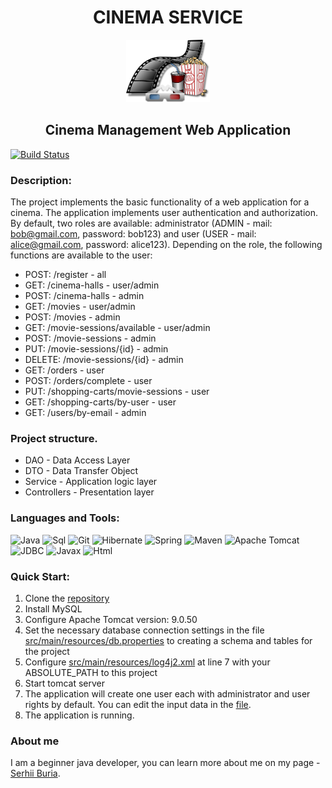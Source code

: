 <h1 align="center">CINEMA SERVICE</h1>
<div align="center"><img  src="kino.png" height="100" title="Logo" alt=""/></div></div>

<h2 align="center">Cinema Management Web Application</h2>

<!---[![Coverage Status](https://coveralls.io/repos/github/sergeiburya/cinema-app/badge.svg?branch=main)](https://coveralls.io/github/sergeiburya/cinema-app?branch=main)-->
[![Build Status](https://app.travis-ci.com/sergeiburya/cinema-app.svg?branch=main)](https://app.travis-ci.com/sergeiburya/cinema-app)

### Description:
The project implements the basic functionality of a web application for a cinema.
The application implements user authentication and authorization. By default, two roles are available: administrator (ADMIN - mail: bob@gmail.com, password: bob123) and user (USER - mail: alice@gmail.com, password: alice123).
Depending on the role, the following functions are available to the user:
* POST: /register - all
* GET: /cinema-halls - user/admin
* POST: /cinema-halls - admin
* GET: /movies - user/admin
* POST: /movies - admin
* GET: /movie-sessions/available - user/admin
* POST: /movie-sessions - admin
* PUT: /movie-sessions/{id} - admin
* DELETE: /movie-sessions/{id} - admin
* GET: /orders - user
* POST: /orders/complete - user
* PUT: /shopping-carts/movie-sessions - user
* GET: /shopping-carts/by-user - user
* GET: /users/by-email - admin

### Project structure.
* DAO - Data Access Layer
* DTO - Data Transfer Object
* Service - Application logic layer
* Controllers - Presentation layer

### Languages and Tools:
![Java](https://img.shields.io/badge/Java-%23ED8B00.svg?style=java&logo=java&logoColor=white)
![Sql](https://img.shields.io/badge/SQL-F8F8FF?style=flat&logo=mysql&logoColor=0000CD)
![Git](https://img.shields.io/badge/Git-F8F8FF?style=flat&logo=Git&logoColor=FF0000)
![Hibernate](https://img.shields.io/badge/Hibernate-FFD700?style=flat&logo=Hibernate&logoColor=808080)
![Spring](https://img.shields.io/badge/Spring-9ACD32?style=flat&logo=Spring&logoColor=F8F8FF)
![Maven](https://img.shields.io/badge/Maven-F8F8FF?style=flat&logo=apachemaven&logoColor=F4A460)
![Apache Tomcat](https://img.shields.io/badge/apache%20tomcat-%23F8DC75.svg?style=apache&logo=apache-tomcat&logoColor=black)
![JDBC](https://img.shields.io/badge/JDBC-008B8B?style=flat&logo=jdbc&logoColor=F8F8FF)
![Javax](https://img.shields.io/badge/Javax-FFE4B5?style=flat&logo=Javax&logoColor=F8F8FF)
![Html](https://img.shields.io/badge/HTML-F8F8FF?style=flat&logo=html5&logoColor=black)

### Quick Start:
1. Clone the [repository](https://github.com/sergeiburya/cinema-app)
2. Install MySQL
3. Configure Apache Tomcat version: 9.0.50
4. Set the necessary database connection settings in the file [src/main/resources/db.properties](src/main/resources/db.properties)
   to creating a schema and tables for the project
5. Configure [src/main/resources/log4j2.xml](src/main/resources/log4j2.xml)
   at line 7 with your ABSOLUTE_PATH to this project
6. Start tomcat server
7. The application will create one user each with administrator and user rights by default. 
You can edit the input data in the [file](src/main/java/cinema/config/DataInitializer.java).
8. The application is running.

### About me
I am a beginner java developer, you can learn more about me on my page - [Serhii Buria](https://github.com/sergeiburya).

